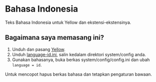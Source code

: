 Bahasa Indonesia
================
Teks Bahasa Indonesia untuk Yellow dan ekstensi-ekstensinya.

Bagaimana saya memasang ini?
----------------------------
1. Unduh dan pasang [Yellow](https://github.com/markseu/yellowcms/).  
2. Unduh [language-id.ini](language-id.ini?raw=true), salin kedalam direktori system/config anda.  
3. Gunakan bahasanya, buka berkas system/config/config.ini dan ubah `language = id`.

Untuk mencopot hapus berkas bahasa dan tetapkan pengaturan bawaan.
